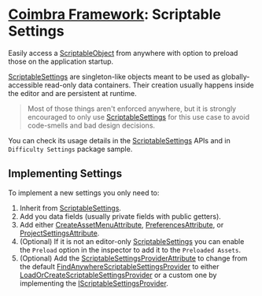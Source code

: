 # [Coimbra Framework](Index.md): Scriptable Settings

Easily access a [ScriptableObject] from anywhere with option to preload those on the application startup.

[ScriptableSettings] are singleton-like objects meant to be used as globally-accessible read-only data containers.
Their creation usually happens inside the editor and are persistent at runtime.

> Most of those things aren't enforced anywhere, but it is strongly encouraged to only use [ScriptableSettings] for this use case to avoid code-smells and bad design decisions.

You can check its usage details in the [ScriptableSettings] APIs and in `Difficulty Settings` package sample.

## Implementing Settings

To implement a new settings you only need to:

1. Inherit from [ScriptableSettings].
2. Add you data fields (usually private fields with public getters).
3. Add either [CreateAssetMenuAttribute], [PreferencesAttribute], or [ProjectSettingsAttribute].
4. (Optional) If it is not an editor-only [ScriptableSettings] you can enable the `Preload` option in the inspector to add it to the `Preloaded Assets`.
5. (Optional) Add the [ScriptableSettingsProviderAttribute] to change from the default [FindAnywhereScriptableSettingsProvider] to either [LoadOrCreateScriptableSettingsProvider] or a custom one by implementing the [IScriptableSettingsProvider].

[FindAnywhereScriptableSettingsProvider]:<../Coimbra/ScriptableSettingsProviders/FindAnywhereScriptableSettingsProvider.cs>

[IScriptableSettingsProvider]:<../Coimbra/IScriptableSettingsProvider.cs>

[LoadOrCreateScriptableSettingsProvider]:<../Coimbra/ScriptableSettingsProviders/LoadOrCreateScriptableSettingsProvider.cs>

[PreferencesAttribute]:<../Coimbra/PreferencesAttribute.cs>

[ProjectSettingsAttribute]:<../Coimbra/ProjectSettingsAttribute.cs>

[ScriptableSettings]:<../Coimbra/ScriptableSettings.cs>

[ScriptableSettingsProviderAttribute]:<../Coimbra/ScriptableSettingsProviderAttribute.cs>

[CreateAssetMenuAttribute]:<https://docs.unity3d.com/ScriptReference/CreateAssetMenuAttribute.html>

[ScriptableObject]:<https://docs.unity3d.com/ScriptReference/ScriptableObject.html>
